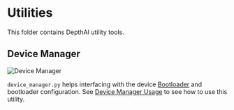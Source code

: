 # Utilities

This folder contains DepthAI utility tools.

## Device Manager

![Device Manager](https://user-images.githubusercontent.com/18037362/171629704-0f78f31a-1778-4338-8ac0-bdfb0d2d593f.png)

``device_manager.py`` helps interfacing with the device [Bootloader](https://docs.luxonis.com/projects/api/en/latest/components/bootloader) and bootloader configuration. See [Device Manager Usage](https://docs.luxonis.com/projects/api/en/latest/components/bootloader/#device-manager-usage) to see how to use this utility.
